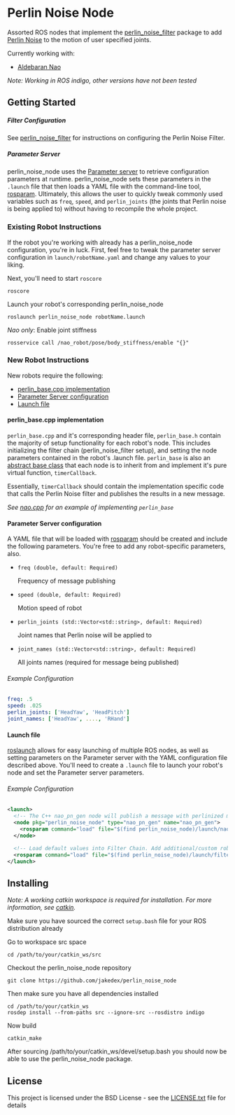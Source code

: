# Perlin Noise Node

Assorted ROS nodes that implement the [perlin_noise_filter](https://github.com/jakedex/perlin_noise_filter) package to add [Perlin Noise](https://en.wikipedia.org/wiki/Perlin_noise) to the motion
of user specified joints.

Currently working with:  
  * [Aldebaran Nao](http://wiki.ros.org/nao)


*Note: Working in ROS indigo, other versions have not been tested*

## Getting Started

##### Filter Configuration

See [perlin_noise_filter](https://github.com/jakedex/perlin_noise_filter#getting-started) for instructions on configuring the Perlin Noise Filter.

##### Parameter Server

perlin_noise_node uses the [Parameter server](http://wiki.ros.org/Parameter%20Server) to retrieve configuration parameters at runtime. perlin_noise_node sets these parameters in the `.launch` file that then loads a YAML file with the command-line tool, [rosparam](http://wiki.ros.org/rosparam). Ultimately, this allows the user to quickly tweak commonly used variables such as `freq`, `speed`, and `perlin_joints` (the joints that Perlin noise is being applied to) without having to recompile the whole project.

### Existing Robot Instructions

If the robot you're working with already has a perlin_noise_node configuration, you're in luck.
First, feel free to tweak the parameter server configuration in `launch/robotName.yaml` and change any values to your liking.  

Next, you'll need to start `roscore`

```
roscore
```

Launch your robot's corresponding perlin_noise_node

```
roslaunch perlin_noise_node robotName.launch
```

*Nao only*: Enable joint stiffness

```
rosservice call /nao_robot/pose/body_stiffness/enable "{}"
```


### New Robot Instructions

New robots require the following:
  * [perlin_base.cpp implementation](#perlin_base.cpp-implementation)
  * [Parameter Server configuration](#Parameter-Server-configuration)
  * [Launch file](#Launch-file)

#### perlin_base.cpp implementation

`perlin_base.cpp` and it's corresponding header file, `perlin_base.h` contain the majority of setup functionality for each robot's node. This includes initializing the filter chain (perlin_noise_filter setup), and setting the node parameters contained in the robot's .launch file. `perlin_base` is also an [abstract base class](http://www.cplusplus.com/doc/tutorial/polymorphism/) that each node is to inherit from and implement it's pure virtual function, `timerCallback`.


Essentially, `timerCallback` should contain the implementation specific code that calls the Perlin Noise filter and publishes the results in a new message.

*See [nao.cpp](src/nao.cpp) for an example of implementing `perlin_base`*

#### Parameter Server configuration

A YAML file that will be loaded with [rosparam](http://wiki.ros.org/rosparam) should be created and include the following parameters. You're free to add any robot-specific parameters, also.

* `freq (double, default: Required)`  

  Frequency of message publishing

* `speed (double, default: Required)`  

  Motion speed of robot

* `perlin_joints (std::Vector<std::string>, default: Required)`  

  Joint names that Perlin noise will be applied to

* `joint_names (std::Vector<std::string>, default: Required)`  

  All joints names (required for message being published)

###### Example Configuration

```yaml
freq: .5
speed: .025
perlin_joints: ['HeadYaw', 'HeadPitch']
joint_names: ['HeadYaw', ...., 'RHand']
```

#### Launch file

[roslaunch](http://wiki.ros.org/roslaunch) allows for easy launching of multiple ROS nodes, as well as setting parameters on the Parameter server with the YAML configuration file described above. You'll need to create a `.launch` file to launch your robot's node and set the Parameter server parameters.

###### Example Configuration

```xml
<launch>
  <!-- The C++ nao_pn_gen node will publish a message with perlinized motion. -->
  <node pkg="perlin_noise_node" type="nao_pn_gen" name="nao_pn_gen">
    <rosparam command="load" file="$(find perlin_noise_node)/launch/nao.yaml" />
  </node>

  <!-- Load default values into Filter Chain. Add additional/custom robot launch configs below -->
  <rosparam command="load" file="$(find perlin_noise_node)/launch/filter.yaml" />
</launch>
```

## Installing

*Note: A working catkin workspace is required for installation. For more information, see [catkin](http://wiki.ros.org/catkin).*


Make sure you have sourced the correct `setup.bash` file for your ROS distribution already

Go to workspace src space

```
cd /path/to/your/catkin_ws/src
```

Checkout the perlin_noise_node repository

```
git clone https://github.com/jakedex/perlin_noise_node
```

Then make sure you have all dependencies installed

```
cd /path/to/your/catkin_ws
rosdep install --from-paths src --ignore-src --rosdistro indigo
```

Now build

```
catkin_make
```

After sourcing /path/to/your/catkin_ws/devel/setup.bash you should now be able to use the perlin_noise_node package.

## License

This project is licensed under the BSD License - see the [LICENSE.txt](LICENSE.txt) file for details
